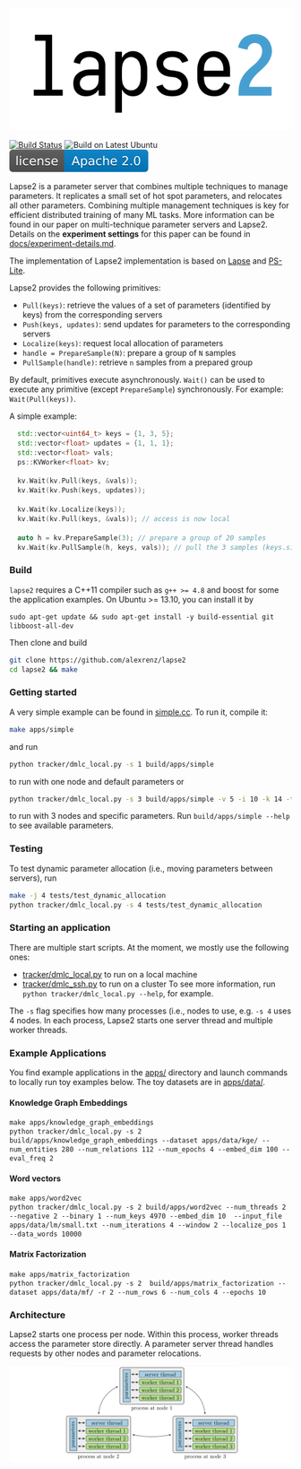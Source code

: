 ![lapse logo](docs/lapse2.svg?raw=true) 

[![Build Status](https://travis-ci.com/alexrenz/lapse2.svg?token=qPF2yxPz6mVQ9DGSToqy&branch=main)](https://travis-ci.com/alexrenz/lapse2/)
![Build on Latest Ubuntu](https://github.com/alexrenz/lapse2/workflows/Latest%20Ubuntu/badge.svg)
[![license](docs/apache2.svg?raw=true)](./LICENSE)

Lapse2 is a parameter server that combines multiple techniques to manage parameters. It replicates a small set of hot spot parameters, and relocates all other parameters. Combining multiple management techniques is key for efficient distributed training of many ML tasks. More information can be found in our paper on multi-technique parameter servers and Lapse2.
Details on the **experiment settings** for this paper can be found in [docs/experiment-details.md](docs/experiment-details.md).

The implementation of Lapse2 implementation is based on [Lapse](https://github.com/alexrenz/lapse-ps/) and [PS-Lite](https://github.com/dmlc/ps-lite).

Lapse2 provides the following primitives: 
- `Pull(keys)`: retrieve the values of a set of parameters (identified by keys) from the corresponding servers 
- `Push(keys, updates)`: send updates for parameters to the corresponding servers
- `Localize(keys)`: request local allocation of parameters
- `handle = PrepareSample(N)`: prepare a group of `N` samples
- `PullSample(handle)`: retrieve `n` samples from a prepared group

By default, primitives execute asynchronously. `Wait()` can be used to execute any primitive (except `PrepareSample`) synchronously. For example: `Wait(Pull(keys))`.


A simple example:

```c++
  std::vector<uint64_t> keys = {1, 3, 5};
  std::vector<float> updates = {1, 1, 1};
  std::vector<float> vals;
  ps::KVWorker<float> kv;

  kv.Wait(kv.Pull(keys, &vals));
  kv.Wait(kv.Push(keys, updates));

  kv.Wait(kv.Localize(keys));
  kv.Wait(kv.Pull(keys, &vals)); // access is now local
  
  auto h = kv.PrepareSample(3); // prepare a group of 20 samples
  kv.Wait(kv.PullSample(h, keys, vals)); // pull the 3 samples (keys.size() determines how many samples are pulled)
```

### Build

`lapse2` requires a C++11 compiler such as `g++ >= 4.8` and boost for some the application examples. On Ubuntu >= 13.10, you
can install it by
```
sudo apt-get update && sudo apt-get install -y build-essential git libboost-all-dev
```

Then clone and build

```bash
git clone https://github.com/alexrenz/lapse2
cd lapse2 && make
```

### Getting started

A very simple example can be found in [simple.cc](apps/simple.cc). To run it, compile it:

```bash
make apps/simple
```

and run

```bash
python tracker/dmlc_local.py -s 1 build/apps/simple
```

to run with one node and default parameters or 

```bash
python tracker/dmlc_local.py -s 3 build/apps/simple -v 5 -i 10 -k 14 -t 4
```
to run with 3 nodes and specific parameters. Run `build/apps/simple --help` to see available parameters.

### Testing
To test dynamic parameter allocation (i.e., moving parameters between servers), run

```bash
make -j 4 tests/test_dynamic_allocation
python tracker/dmlc_local.py -s 4 tests/test_dynamic_allocation
```



### Starting an application

There are multiple start scripts. At the moment, we mostly use the following ones:
- [tracker/dmlc_local.py](tracker/dmlc_local.py) to run on a local machine
- [tracker/dmlc_ssh.py](tracker/dmlc_ssh.py) to run on a cluster
To see more information, run `python tracker/dmlc_local.py --help`, for example.

The `-s` flag specifies how many processes (i.e., nodes to use, e.g. `-s 4` uses 4 nodes. In each process, Lapse2 starts one server thread and multiple worker threads. 

### Example Applications

You find example applications in the [apps/](apps/) directory and launch commands to locally run toy examples below. The toy datasets are in [apps/data/](apps/data/). 


#### Knowledge Graph Embeddings
```
make apps/knowledge_graph_embeddings
python tracker/dmlc_local.py -s 2 build/apps/knowledge_graph_embeddings --dataset apps/data/kge/ --num_entities 280 --num_relations 112 --num_epochs 4 --embed_dim 100 --eval_freq 2
```

#### Word vectors
```
make apps/word2vec
python tracker/dmlc_local.py -s 2 build/apps/word2vec --num_threads 2 --negative 2 --binary 1 --num_keys 4970 --embed_dim 10  --input_file apps/data/lm/small.txt --num_iterations 4 --window 2 --localize_pos 1 --data_words 10000
```

#### Matrix Factorization

```
make apps/matrix_factorization
python tracker/dmlc_local.py -s 2  build/apps/matrix_factorization --dataset apps/data/mf/ -r 2 --num_rows 6 --num_cols 4 --epochs 10
```

### Architecture

Lapse2 starts one process per node. Within this process, worker threads access the parameter store directly. A parameter server thread handles requests by other nodes and parameter relocations.

![architecture](docs/architecture.png?raw=true)

